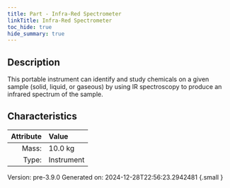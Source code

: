 ```yaml
---
title: Part - Infra-Red Spectrometer
linkTitle: Infra-Red Spectrometer
toc_hide: true
hide_summary: true
---
```


## Description
This portable instrument can identify and study chemicals on a given sample (solid, liquid, or gaseous)&#10;&#9;&#9;by using IR spectroscopy to produce an infrared spectrum of the sample. 

## Characteristics

| Attribute      | Value |
|--------:|:------|
|Mass:|10.0 kg|
|Type:|Instrument|




Version: pre-3.9.0 Generated on: 2024-12-28T22:56:23.2942481
{.small }

